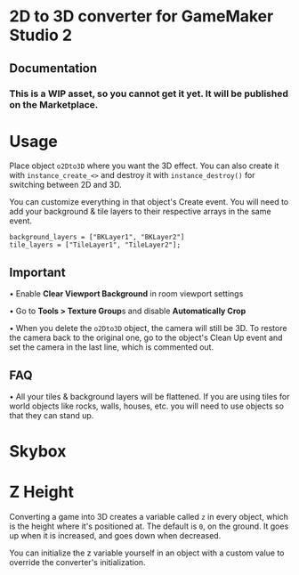 # 2D to 3D converter for GameMaker Studio 2
## Documentation

### This is a WIP asset, so you cannot get it yet. It will be published on the Marketplace.

# Usage

Place object `o2Dto3D` where you want the 3D effect. You can also create it with `instance_create_<>` and destroy it with `instance_destroy()` for switching between 2D and 3D.

You can customize everything in that object's Create event.
You will need to add your background & tile layers to their respective arrays in the same event.

```
background_layers = ["BKLayer1", "BKLayer2"]
tile_layers = ["TileLayer1", "TileLayer2"];
```

## Important

• Enable **Clear Viewport Background** in room viewport settings

• Go to **Tools > Texture Group**s and disable **Automatically Crop**

• When you delete the `o2Dto3D` object, the camera will still be 3D. To restore the camera back to the original one, go to the object's Clean Up event and set the camera in the last line, which is commented out.

## FAQ

• All your tiles & background layers will be flattened. If you are using tiles for world objects like rocks, walls, houses, etc. you will need to use objects so that they can stand up.

# Skybox



# Z Height

Converting a game into 3D creates a variable called `z` in every object, which is the height where it's positioned at. The default is `0`, on the ground. It goes up when it is increased, and goes down when decreased.

You can initialize the z variable yourself in an object with a custom value to override the converter's initialization.
